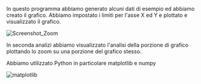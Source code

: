 In questo programma abbiamo generato alcuni dati di esempio ed abbiamo creato il grafico.
Abbiamo impostato i limiti per l'asse X ed Y e plottato e visualizzato  il grafico.

![Screenshot_Zoom](https://github.com/user-attachments/assets/016a014b-5ca0-48ed-bda1-2bc4689e1050)


In seconda analizi abbiamo visualizzato l'analisi della porzione di grafico plottando lo zoom su una porzione del grafico stesso.

Abbiamo utilizzato Python in particolare matplotlib e numpy

![matplotlib](https://github.com/user-attachments/assets/1001c8c1-7c42-40cd-9e56-ddd3c8446dab)
